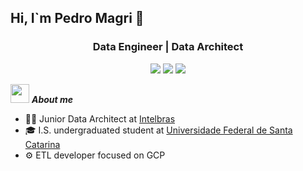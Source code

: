 ## Hi, I`m Pedro Magri 👋
<h3 align="center">Data Engineer | Data Architect</h3>
<p>
<div align="center">
  <img src="https://img.shields.io/badge/-Python-98b982?style=for-the-badge&logo=python&logoColor=98b982&labelColor=282828">
  <img src="https://img.shields.io/badge/-R-d1a01f?style=for-the-badge&logo=r&logoColor=d1a01f&labelColor=282828">
  <img src="https://img.shields.io/badge/-SQL-c58545?style=for-the-badge&&logoColor=c58545&labelColor=282828">
</div>
</p>

<img src="https://media.giphy.com/media/iY8CRBdQXODJSCERIr/giphy.gif" width="30px">&nbsp;***About me***

- 👨‍💻 Junior Data Architect at [Intelbras](https://intelbras.com.br)
- 🎓 I.S. undergraduated student at [Universidade Federal de Santa Catarina](https://ufsc.br)
- ⚙️ ETL developer focused on GCP
